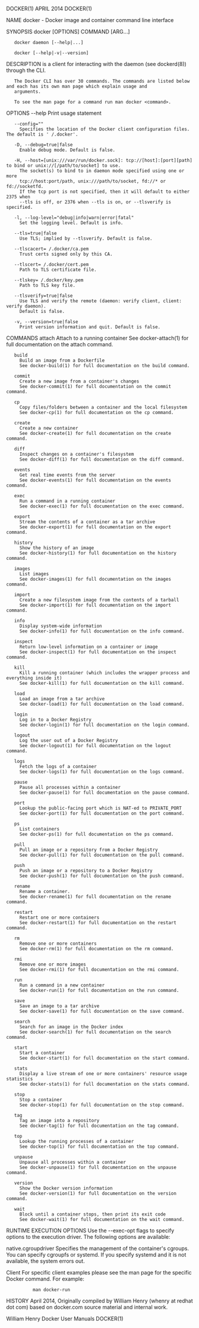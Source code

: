 DOCKER(1)                                                   APRIL 2014                                                  DOCKER(1)

NAME
       docker - Docker image and container command line interface

SYNOPSIS
       docker [OPTIONS] COMMAND [ARG...]

       docker daemon [--help|...]

       docker [--help|-v|--version]

DESCRIPTION
       is a client for interacting with the daemon (see dockerd(8)) through the CLI.

       The Docker CLI has over 30 commands. The commands are listed below and each has its own man page which explain usage and
       arguments.

       To see the man page for a command run man docker <command>.

OPTIONS
       --help
         Print usage statement

       --config=""
         Specifies the location of the Docker client configuration files. The default is ' /.docker'.

       -D, --debug=true|false
         Enable debug mode. Default is false.

       -H, --host=[unix:///var/run/docker.sock]: tcp://[host]:[port][path] to bind or unix://[/path/to/socket] to use.
         The socket(s) to bind to in daemon mode specified using one or more
         tcp://host:port/path, unix:///path/to/socket, fd://* or fd://socketfd.
         If the tcp port is not specified, then it will default to either 2375 when
         --tls is off, or 2376 when --tls is on, or --tlsverify is specified.

       -l, --log-level="debug|info|warn|error|fatal"
         Set the logging level. Default is info.

       --tls=true|false
         Use TLS; implied by --tlsverify. Default is false.

       --tlscacert= /.docker/ca.pem
         Trust certs signed only by this CA.

       --tlscert= /.docker/cert.pem
         Path to TLS certificate file.

       --tlskey= /.docker/key.pem
         Path to TLS key file.

       --tlsverify=true|false
         Use TLS and verify the remote (daemon: verify client, client: verify daemon).
         Default is false.

       -v, --version=true|false
         Print version information and quit. Default is false.

COMMANDS
       attach
         Attach to a running container
         See docker-attach(1) for full documentation on the attach command.

       build
         Build an image from a Dockerfile
         See docker-build(1) for full documentation on the build command.

       commit
         Create a new image from a container's changes
         See docker-commit(1) for full documentation on the commit command.

       cp
         Copy files/folders between a container and the local filesystem
         See docker-cp(1) for full documentation on the cp command.

       create
         Create a new container
         See docker-create(1) for full documentation on the create command.

       diff
         Inspect changes on a container's filesystem
         See docker-diff(1) for full documentation on the diff command.

       events
         Get real time events from the server
         See docker-events(1) for full documentation on the events command.

       exec
         Run a command in a running container
         See docker-exec(1) for full documentation on the exec command.

       export
         Stream the contents of a container as a tar archive
         See docker-export(1) for full documentation on the export command.

       history
         Show the history of an image
         See docker-history(1) for full documentation on the history command.

       images
         List images
         See docker-images(1) for full documentation on the images command.

       import
         Create a new filesystem image from the contents of a tarball
         See docker-import(1) for full documentation on the import command.

       info
         Display system-wide information
         See docker-info(1) for full documentation on the info command.

       inspect
         Return low-level information on a container or image
         See docker-inspect(1) for full documentation on the inspect command.

       kill
         Kill a running container (which includes the wrapper process and everything inside it)
         See docker-kill(1) for full documentation on the kill command.

       load
         Load an image from a tar archive
         See docker-load(1) for full documentation on the load command.

       login
         Log in to a Docker Registry
         See docker-login(1) for full documentation on the login command.

       logout
         Log the user out of a Docker Registry
         See docker-logout(1) for full documentation on the logout command.

       logs
         Fetch the logs of a container
         See docker-logs(1) for full documentation on the logs command.

       pause
         Pause all processes within a container
         See docker-pause(1) for full documentation on the pause command.

       port
         Lookup the public-facing port which is NAT-ed to PRIVATE_PORT
         See docker-port(1) for full documentation on the port command.

       ps
         List containers
         See docker-ps(1) for full documentation on the ps command.

       pull
         Pull an image or a repository from a Docker Registry
         See docker-pull(1) for full documentation on the pull command.

       push
         Push an image or a repository to a Docker Registry
         See docker-push(1) for full documentation on the push command.

       rename
         Rename a container.
         See docker-rename(1) for full documentation on the rename command.

       restart
         Restart one or more containers
         See docker-restart(1) for full documentation on the restart command.

       rm
         Remove one or more containers
         See docker-rm(1) for full documentation on the rm command.

       rmi
         Remove one or more images
         See docker-rmi(1) for full documentation on the rmi command.

       run
         Run a command in a new container
         See docker-run(1) for full documentation on the run command.

       save
         Save an image to a tar archive
         See docker-save(1) for full documentation on the save command.

       search
         Search for an image in the Docker index
         See docker-search(1) for full documentation on the search command.

       start
         Start a container
         See docker-start(1) for full documentation on the start command.

       stats
         Display a live stream of one or more containers' resource usage statistics
         See docker-stats(1) for full documentation on the stats command.

       stop
         Stop a container
         See docker-stop(1) for full documentation on the stop command.

       tag
         Tag an image into a repository
         See docker-tag(1) for full documentation on the tag command.

       top
         Lookup the running processes of a container
         See docker-top(1) for full documentation on the top command.

       unpause
         Unpause all processes within a container
         See docker-unpause(1) for full documentation on the unpause command.

       version
         Show the Docker version information
         See docker-version(1) for full documentation on the version command.

       wait
         Block until a container stops, then print its exit code
         See docker-wait(1) for full documentation on the wait command.

RUNTIME EXECUTION OPTIONS
       Use the --exec-opt flags to specify options to the execution driver.  The following options are available:

   native.cgroupdriver
       Specifies the management of the container's cgroups. You can specify cgroupfs or systemd. If you specify systemd and it is
       not available, the system errors out.

   Client
       For specific client examples please see the man page for the specific Docker command. For example:

              man docker-run

HISTORY
       April 2014, Originally compiled by William Henry (whenry at redhat dot com) based on docker.com source material and
       internal work.

William Henry                                           Docker User Manuals                                             DOCKER(1)
